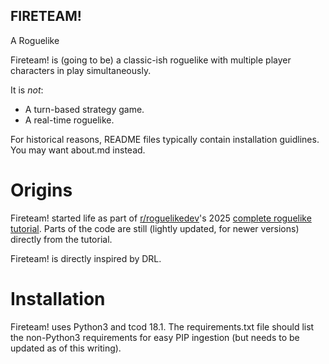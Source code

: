 ## FIRETEAM! ##
A Roguelike

Fireteam! is (going to be) a classic-ish roguelike with multiple player characters in play simultaneously.

It is *not*:
* A turn-based strategy game.
* A real-time roguelike.

For historical reasons, README files typically contain installation guidlines.  You may want about.md instead.

# Origins
Fireteam! started life as part of [r/roguelikedev](https://www.reddit.com/r/roguelikedev/)'s 2025 [complete roguelike tutorial](https://rogueliketutorials.com/tutorials/tcod/v2/).  Parts of the code are still (lightly updated, for newer versions) directly from the tutorial.

Fireteam! is directly inspired by DRL.

# Installation
Fireteam! uses Python3 and tcod 18.1.  The requirements.txt file should list the non-Python3 requirements for easy PIP ingestion (but needs to be updated as of this writing).
